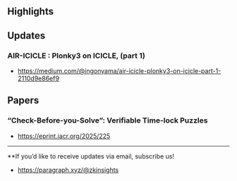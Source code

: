 ## Highlights

## Updates
### AIR-ICICLE : Plonky3 on ICICLE, (part 1)
- <https://medium.com/@ingonyama/air-icicle-plonky3-on-icicle-part-1-2110d9e86ef9>

## Papers
### “Check-Before-you-Solve”: Verifiable Time-lock Puzzles
- <https://eprint.iacr.org/2025/225>

---
**If you’d like to receive updates via email, subscribe us!

- <https://paragraph.xyz/@zkinsights>
